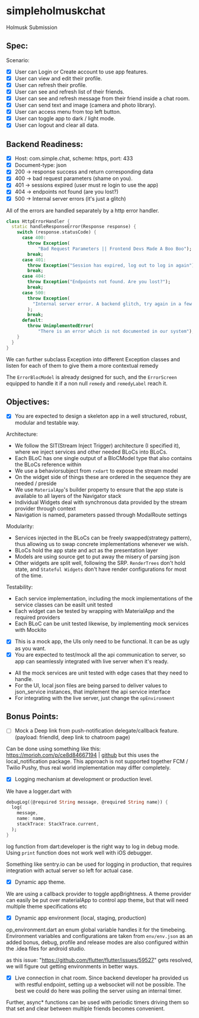 # simpleholmuskchat

Holmusk Submission

## Spec:
Scenario:
- [x] User can Login or Create account to use app features.
- [x] User can view and edit their profile.
- [x] User can refresh their profile.
- [x] User can see and refresh list of their friends.
- [x] User can see and refresh message from their friend inside a chat room.
- [x] User can send text and image (camera and photo library).
- [x] User can access menu from top left button.
- [x] User can toggle app to dark / light mode.
- [x] User can logout and clear all data.

## Backend Readiness:
- [x] Host: com.simple.chat, scheme: https, port: 433
- [x] Document-type: json
- [x] 200 -> response success and return corresponding data
- [x] 400 -> bad request parameters (shame on you).
- [x] 401 -> sessions expired (user must re login to use the app)
- [x] 404 -> endpoints not found (are you lost?)
- [x] 500 -> Internal server errors (it's just a glitch)

All of the errors are handled separately by a http error handler.
```dart
class HttpErrorHandler {
  static handleResponseError(Response response) {
    switch (response.statusCode) {
      case 400:
        throw Exception(
            "Bad Request Parameters || Frontend Devs Made A Boo Boo");
        break;
      case 401:
        throw Exception("Session has expired, log out to log in again");
        break;
      case 404:
        throw Exception("Endpoints not found. Are you lost?");
        break;
      case 500:
        throw Exception(
          "Internal server error. A backend glitch, try again in a few days",
        );
        break;
      default:
        throw UnimplementedError(
            "There is an error which is not documented in our system");
    }
  }
}
```
We can further subclass Exception into different Exception classes and listen for each of them to 
give them a more contextual remedy

The `ErrorBlocModel` is already designed for such, and the `ErrorScreen` equipped to handle it if a non null `remedy` and `remedyLabel` reach it.

## Objectives:
- [x] You are expected to design a skeleton app in a well structured, robust, modular and testable way.

Architecture:

* We follow the SIT(Stream Inject Trigger) architecture (I specified it), where we inject services and other needed BLoCs into BLoCs.
* Each BLoC has one single output of a BloCModel type that also contains the BLoCs reference within 
* We use a behaviorsubject from `rxdart` to expose the stream model
* On the widget side of things these are ordered in the sequence they are needed / preside
* We use `MaterialApp`'s builder property to ensure that the app state is available to all layers of the Navigator stack
* Individual Widgets deal with synchronous data provided by the stream provider through context
* Navigation is named, parameters passed through ModalRoute settings

Modularity:
* Services injected in the BLoCs can be freely swapped(strategy pattern), thus allowing us to swap concrete implementations whenever we wish.
* BLoCs hold the app state and act as the presentation layer
* Models are using source get to put away the misery of parsing json
* Other widgets are split well, following the SRP. `RenderTrees` don't hold state, and `Stateful Widgets` don't have render configurations for most of the time.

Testability:
* Each service implementation, including the mock implementations of the service classes can be easilt unit tested
* Each widget can be tested by wrapping with MaterialApp and the required providers
* Each BLoC can be unit tested likewise, by implementing mock services with Mockito


- [x] This is a mock app, the UIs only need to be functional. It can be as ugly as you want.
- [x] You are expected to test/mock all the api communication to server, so app can seamlessly integrated with live server when it's ready.
* All the mock services are unit tested with edge cases that they need to handle.
* For the UI, local json files are being parsed to deliver values to json_service instances, that implement the api service interface
* For integrating with the live server, just change the `opEnvironment`

## Bonus Points:
- [ ] Mock a Deep link from push-notification delegate/callback feature. (payload: friendId, deep link to chatroom page)

Can be done using something like this: https://morioh.com/p/ce8d84667194 | [github](https://github.com/MaikuB/flutter_local_notifications/tree/master/flutter_local_notifications/test) but this uses the local_notification package.
This approach is not supported together FCM / Twilio Pushy, thus real world implementation may differ completely.

- [x] Logging mechanism at development or production level.

We have a logger.dart with
```dart
debugLog({@required String message, @required String name}) {
  log(
    message,
    name: name,
    stackTrace: StackTrace.current,
  );
}
```
log function from dart:developer is the right way to log in debug mode. Using `print` function
does not work well with iOS debugger.

Something like sentry.io can be used for logging in production, that requires integration with actual server
so left for actual case.

- [x] Dynamic app theme.

We are using a callback provider to toggle appBrightness. A theme provider can easily be put over materialApp to
control app theme, but that will need multiple theme specifications etc

- [x] Dynamic app environment (local, staging, production)

op_environment.dart
an enum global variable handles it for the timebeing.
Environment variables and configurations are taken from `env/env.json`
as an added bonus, debug, profile and release modes are also configured within the .idea files for android studio.

as this issue: "https://github.com/flutter/flutter/issues/59527" gets resolved, we will figure out getting environments in better ways. 



- [x] Live connection in chat room.
Since backend developer ha provided us with restful endpoint, setting up a websocket will 
not be possible.
The best we could do here was polling the server using an internal timer.

Further, async* functions can be used with periodic timers driving them so that set and clear between multiple friends becomes convenient.
